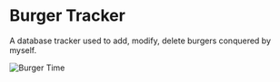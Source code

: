 # Burger Tracker

A database tracker used to add, modify, delete burgers conquered by myself.

![Burger Time](https://jonmeidell.github.io/assets/images/burgertime.gif)
